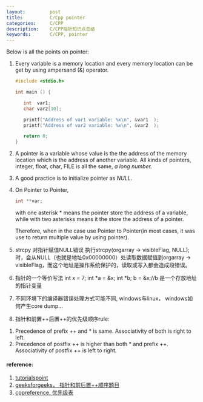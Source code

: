 ```yaml
---
layout:     	post
title:      	C/Cpp pointer
categories: 	C/CPP
description:   	C/CPP指针知识点总结
keywords: 		C/CPP, pointer
---
```


Below is all the points on pointer:

1. Every variable is a memory location and every memory location can be get by using ampersand (&) operator.

   ```c
   #include <stdio.h>
   
   int main () {
   
      int  var1;
      char var2[10];
   
      printf("Address of var1 variable: %x\n", &var1  );
      printf("Address of var2 variable: %x\n", &var2  );
   
      return 0;
   }
   ```

2. A pointer is a variable whose value is the the address of the memory location which is  the address of another variable. All kinds of pointers, integer, float, char, FILE is all the same, *a long number.*

3. A good practice is to initialize pointer as *NULL.*

4. On Pointer to Pointer,

   ```c
   int **var; 
   ```
   with one asterisk * means the pointer store the address of a variable, while with two asterisks means it the store the address of a pointer.

   Therefore, when in the case use Pointer to Pointer(in most cases, it was use to return multiple value by using pointer). 
5. strcpy 对指针赋值NULL错误
执行strcpy(orgarray -> visibleFlag, NULL);时，会从NULL（也就是地址0x00000000）处读取数据赋值到orgarray -> visibleFlag，而这个地址是操作系统保护的，读取或写入都会造成段错误。

6. 指针的一个等价写法
 int x =  7;
    int *a = &x;
    int *b;
    b = &x;//b 是一个存放地址的指针变量

7. 不同环境下的编译器错误处理方式可能不同, windows与linux， windows如何产生core dump...
8. 指针和前置++后置++的优先级顺序rule:
1) Precedence of prefix ++ and * is same. Associativity of both is right to left.
2) Precedence of postfix ++ is higher than both * and prefix ++. Associativity of postfix ++ is left to right.


#### reference:

1. [tutorialspoint](https://www.tutorialspoint.com/cprogramming/c_pointers.htm)
2. [geeksforgeeks， 指针和前后置++顺序题目](https://www.geeksforgeeks.org/difference-between-p-p-and-p/)
3. [cppreference, 优先级表](https://en.cppreference.com/w/c/language/operator_precedence)
